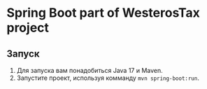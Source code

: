 # Spring Boot part of WesterosTax project

## Запуск

1. Для запуска вам понадобиться Java 17 и Maven.
2. Запустите проект, используя комманду `mvn spring-boot:run`.
